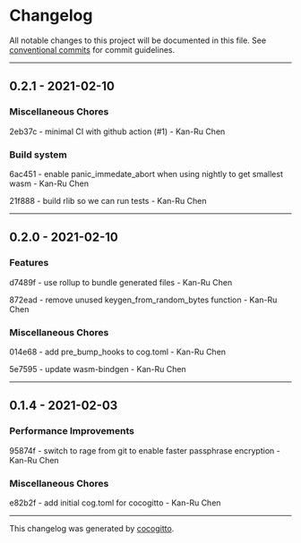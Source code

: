 # Changelog
All notable changes to this project will be documented in this file. See [conventional commits](https://www.conventionalcommits.org/) for commit guidelines.

- - -
## 0.2.1 - 2021-02-10


### Miscellaneous Chores

2eb37c - minimal CI with github action (#1) - Kan-Ru Chen


### Build system

6ac451 - enable panic_immedate_abort when using nightly to get smallest wasm - Kan-Ru Chen

21f888 - build rlib so we can run tests - Kan-Ru Chen


- - -
## 0.2.0 - 2021-02-10


### Features

d7489f - use rollup to bundle generated files - Kan-Ru Chen

872ead - remove unused keygen_from_random_bytes function - Kan-Ru Chen


### Miscellaneous Chores

014e68 - add pre_bump_hooks to cog.toml - Kan-Ru Chen

5e7595 - update wasm-bindgen - Kan-Ru Chen


- - -
## 0.1.4 - 2021-02-03


### Performance Improvements

95874f - switch to rage from git to enable faster passphrase encryption - Kan-Ru Chen


### Miscellaneous Chores

e82b2f - add initial cog.toml for cocogitto - Kan-Ru Chen


- - -

This changelog was generated by [cocogitto](https://github.com/oknozor/cocogitto).